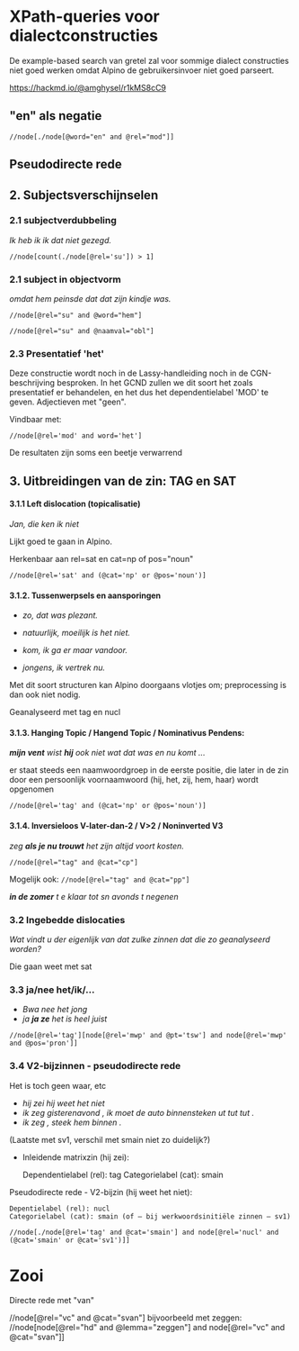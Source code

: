 
# XPath-queries voor dialectconstructies


De example-based search van gretel zal voor sommige dialect constructies niet goed werken omdat Alpino de gebruikersinvoer 
niet goed parseert.  

https://hackmd.io/@amghysel/r1kMS8cC9

## "en" als negatie

`//node[./node[@word="en" and @rel="mod"]]`


## Pseudodirecte rede


## 2. Subjectsverschijnselen

### 2.1 subjectverdubbeling

_Ik heb ik ik dat niet gezegd._

`//node[count(./node[@rel='su']) > 1]`



### 2.1 subject in objectvorm

_omdat hem peinsde dat dat zijn kindje was._

`//node[@rel="su" and @word="hem"]`

`//node[@rel="su" and @naamval="obl"]`


### 2.3 Presentatief 'het'

Deze constructie wordt noch in de Lassy-handleiding noch in de CGN-beschrijving besproken. 
In het GCND zullen we dit soort het zoals presentatief er behandelen, en het dus het dependentielabel 'MOD' te geven.
Adjectieven met "geen".

Vindbaar met:

`//node[@rel='mod' and word='het']`

De resultaten zijn soms een beetje verwarrend

## 3. Uitbreidingen van de zin: TAG en SAT

#### 3.1.1 Left dislocation (topicalisatie)

_Jan, die ken ik niet_

Lijkt goed te gaan in Alpino.

Herkenbaar aan rel=sat en cat=np of pos="noun"

`//node[@rel='sat' and (@cat='np' or @pos='noun')]`

#### 3.1.2. Tussenwerpsels en aansporingen

* _zo, dat was plezant._

* _natuurlijk, moeilijk is het niet._

* _kom, ik ga er maar vandoor._

* _jongens, ik vertrek nu._

Met dit soort structuren kan Alpino doorgaans vlotjes om; preprocessing is dan ook niet nodig.

Geanalyseerd met tag en nucl

#### 3.1.3. Hanging Topic / Hangend Topic / Nominativus Pendens:

_**mijn vent** wist **hij** ook niet wat dat was en nu komt ..._

er staat steeds een naamwoordgroep in de eerste positie, die later in de zin door een persoonlijk voornaamwoord (hij, het, zij, hem, haar) wordt opgenomen

`//node[@rel='tag' and (@cat='np' or @pos='noun')]`

#### 3.1.4. Inversieloos V-later-dan-2 / V>2 / Noninverted V3

_zeg **als je nu trouwt** het zijn altijd voort kosten._

`//node[@rel="tag" and @cat="cp"]`

Mogelijk ook: `//node[@rel="tag" and @cat="pp"]`

_**in de zomer** t e klaar tot sn avonds t negenen_

### 3.2 Ingebedde dislocaties

_Wat vindt u der eigenlijk van dat zulke zinnen dat die zo geanalyseerd worden?_

Die gaan weet met sat

### 3.3 ja/nee het/ik/…

* _Bwa nee het jong_
* _ja **ja ze** het is heel juist_


`//node[@rel='tag'][node[@rel='mwp' and @pt='tsw'] and node[@rel='mwp' and @pos='pron']]`

### 3.4 V2-bijzinnen - pseudodirecte rede

Het is toch geen waar, etc

* _hij zei hij weet het niet_
* _ik zeg gisterenavond , ik moet de auto binnensteken ut tut tut ._
* _ik zeg , steek hem binnen ._

(Laatste met sv1, verschil met smain niet zo duidelijk?)


* Inleidende matrixzin (hij zei):

    Dependentielabel (rel): tag
    Categorielabel (cat): smain

Pseudodirecte rede - V2-bijzin (hij weet het niet):

    Depentielabel (rel): nucl
    Categorielabel (cat): smain (of – bij werkwoordsinitiële zinnen – sv1)

`//node[./node[@rel='tag' and @cat='smain'] and node[@rel='nucl' and (@cat='smain' or @cat='sv1')]]`


# Zooi

Directe rede met "van"

//node[@rel="vc"  and @cat="svan"]
bijvoorbeeld met zeggen: //node[node[@rel="hd" and @lemma="zeggen"] and node[@rel="vc"  and @cat="svan"]]

